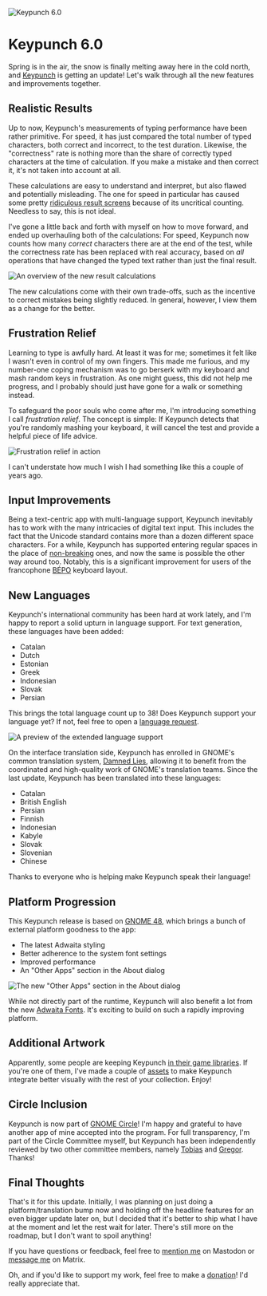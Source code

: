 ![Keypunch 6.0](./keypunch-6.0.jpeg)

# Keypunch 6.0

Spring is in the air, the snow is finally melting away here in the cold north, and [Keypunch](https://apps.gnome.org/Keypunch) is getting an update! Let's walk through all the new features and improvements together.

## Realistic Results

Up to now, Keypunch's measurements of typing performance have been rather primitive. For speed, it has just compared the total number of typed characters, both correct and incorrect, to the test duration. Likewise, the "correctness" rate is nothing more than the share of correctly typed characters at the time of calculation. If you make a mistake and then correct it, it's not taken into account at all.

These calculations are easy to understand and interpret, but also flawed and potentially misleading. The one for speed in particular has caused some pretty [ridiculous result screens](https://github.com/bragefuglseth/keypunch/issues/85) because of its uncritical counting. Needless to say, this is not ideal.

I've gone a little back and forth with myself on how to move forward, and ended up overhauling both of the calculations: For speed, Keypunch now counts how many *correct* characters there are at the end of the test, while the correctness rate has been replaced with real accuracy, based on *all* operations that have changed the typed text rather than just the final result.

![An overview of the new result calculations](./results-calculation.svg)

The new calculations come with their own trade-offs, such as the incentive to correct mistakes being slightly reduced. In general, however, I view them as a change for the better.

## Frustration Relief

Learning to type is awfully hard. At least it was for me; sometimes it felt like I wasn't even in control of my own fingers. This made me furious, and my number-one coping mechanism was to go berserk with my keyboard and mash random keys in frustration. As one might guess, this did not help me progress, and I probably should just have gone for a walk or something instead.

To safeguard the poor souls who come after me, I'm introducing something I call *frustration relief*. The concept is simple: If Keypunch detects that you're randomly mashing your keyboard, it will cancel the test and provide a helpful piece of life advice. 

![Frustration relief in action](./frustration-relief.jpeg)

I can't understate how much I wish I had something like this a couple of years ago.

## Input Improvements

Being a text-centric app with multi-language support, Keypunch inevitably has to work with the many intricacies of digital text input. This includes the fact that the Unicode standard contains more than a dozen different space characters. For a while, Keypunch has supported entering regular spaces in the place of [non-breaking](https://en.wikipedia.org/wiki/Non-breaking_space) ones, and now the same is possible the other way around too. Notably, this is a significant improvement for users of the francophone [BÉPO](https://bepo.fr/) keyboard layout.

## New Languages

Keypunch's international community has been hard at work lately, and I'm happy to report a solid upturn in language support. For text generation, these languages have been added:

- Catalan
- Dutch
- Estonian
- Greek
- Indonesian
- Slovak
- Persian

This brings the total language count up to 38! Does Keypunch support your language yet? If not, feel free to open a [language request](https://github.com/bragefuglseth/keypunch/issues/new?template=language_request.yaml).

![A preview of the extended language support](text-languages.jpeg)

On the interface translation side, Keypunch has enrolled in GNOME's common translation system, [Damned Lies](https://l10n.gnome.org), allowing it to benefit from the coordinated and high-quality work of GNOME's translation teams. Since the last update, Keypunch has been translated into these languages:

- Catalan
- British English
- Persian
- Finnish
- Indonesian
- Kabyle
- Slovak
- Slovenian
- Chinese

Thanks to everyone who is helping make Keypunch speak their language!

## Platform Progression

This Keypunch release is based on [GNOME 48](https://release.gnome.org/48), which brings a bunch of external platform goodness to the app:

- The latest Adwaita styling
- Better adherence to the system font settings
- Improved performance
- An "Other Apps" section in the About dialog

![The new "Other Apps" section in the About dialog](./about-other-apps.jpeg)

While not directly part of the runtime, Keypunch will also benefit a lot from the new [Adwaita Fonts](https://blogs.gnome.org/monster/introducing-adwaita-fonts/). It's exciting to build on such a rapidly improving platform.

## Additional Artwork

Apparently, some people are keeping Keypunch [in their game libraries](https://github.com/bragefuglseth/keypunch/issues/97). If you're one of them, I've made a couple of [assets](https://github.com/bragefuglseth/keypunch/tree/main/data/artwork) to make Keypunch integrate better visually with the rest of your collection. Enjoy!

## Circle Inclusion

Keypunch is now part of [GNOME Circle](https://circle.gnome.org)! I'm happy and grateful to have another app of mine accepted into the program. For full transparency, I'm part of the Circle Committee myself, but Keypunch has been independently reviewed by two other committee members, namely [Tobias](https://tobiasbernard.com) and [Gregor](https://codeberg.org/gregorni). Thanks!

## Final Thoughts

That's it for this update. Initially, I was planning on just doing a platform/translation bump now and holding off the headline features for an even bigger update later on, but I decided that it's better to ship what I have at the moment and let the rest wait for later. There's still more on the roadmap, but I don't want to spoil anything!

If you have questions or feedback, feel free to [mention me](https://fosstodon.org/@bragefuglseth) on Mastodon or [message me](https://matrix.to/#/@bragefuglseth:gnome.org) on Matrix.

Oh, and if you'd like to support my work, feel free to make a [donation](https://bragefuglseth.dev/donate.html)! I'd really appreciate that.